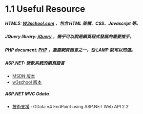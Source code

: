 # 1.1 Useful Resource

##### HTML5: [W3school.com](http://www.w3schools.com/) ，包含 HTML 架構、CSS、Javascript 等。

##### JQuery library: [jQuery](http://jquery.com/) ，幾乎可以說是網頁程式發展的重要推手。

##### PHP document: [PHP](http://php.net/manual/en/language.references.php) ，重要網頁語言之一，從 LAMP 就可以知道。

##### ASP.NET: 微軟系統的網頁語言
* [MSDN 版本](https://msdn.microsoft.com/zh-tw/library/ms178463.aspx)
* [w3school 版本](http://www.w3schools.com/aspnet/webpages_ref_classes.asp)

##### ASP.NET MVC Odata
* [技術支援](http://www.asp.net/web-api/overview/odata-support-in-aspnet-web-api/odata-v4/create-an-odata-v4-endpoint) : OData v4 EndPoint using ASP.NET Web API 2.2

